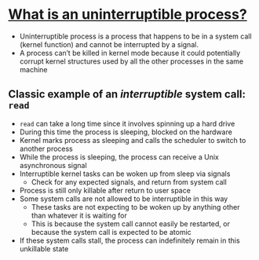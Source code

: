 # [What is an uninterruptible process?](https://stackoverflow.com/questions/223644/what-is-an-uninterruptible-process)
* Uninterruptible process is a process that happens to be in a system call (kernel function) and cannot be interrupted by a signal.
* A process can’t be killed in kernel mode because it could potentially corrupt kernel structures used by all the other processes in the same machine

## Classic example of an *interruptible* system call: `read`
* `read` can take a long time since it involves spinning up a hard drive
* During this time the process is sleeping, blocked on the hardware
* Kernel marks process as sleeping and calls the scheduler to switch to another process
* While the process is sleeping, the process can receive a Unix asynchronous signal
* Interruptible kernel tasks can be woken up from sleep via signals
  * Check for any expected signals, and return from system call
* Process is still only killable after return to user space
* Some system calls are not allowed to be interruptible in this way
  * These tasks are not expecting to be woken up by anything other than whatever it is waiting for
  * This is because the system call cannot easily be restarted, or because the system call is expected to be atomic
* If these system calls stall, the process can indefinitely remain in this unkillable state

